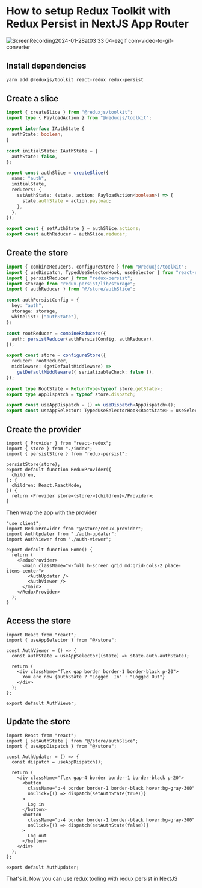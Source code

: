 # How to setup Redux Toolkit with Redux Persist in NextJS App Router

![ScreenRecording2024-01-28at03 33 04-ezgif com-video-to-gif-converter](https://github.com/Mohammad-Faisal/nextjs-app-router-redux-toolkit-persist-integration/assets/22127944/fe283b99-8160-4d83-a8c4-6308397b73dd)

## Install dependencies

```sh
yarn add @reduxjs/toolkit react-redux redux-persist
```

## Create a slice

```ts
import { createSlice } from "@reduxjs/toolkit";
import type { PayloadAction } from "@reduxjs/toolkit";

export interface IAuthState {
  authState: boolean;
}

const initialState: IAuthState = {
  authState: false,
};

export const authSlice = createSlice({
  name: "auth",
  initialState,
  reducers: {
    setAuthState: (state, action: PayloadAction<boolean>) => {
      state.authState = action.payload;
    },
  },
});

export const { setAuthState } = authSlice.actions;
export const authReducer = authSlice.reducer;
```

## Create the store

```ts
import { combineReducers, configureStore } from "@reduxjs/toolkit";
import { useDispatch, TypedUseSelectorHook, useSelector } from "react-redux";
import { persistReducer } from "redux-persist";
import storage from "redux-persist/lib/storage";
import { authReducer } from "@/store/authSlice";

const authPersistConfig = {
  key: "auth",
  storage: storage,
  whitelist: ["authState"],
};

const rootReducer = combineReducers({
  auth: persistReducer(authPersistConfig, authReducer),
});

export const store = configureStore({
  reducer: rootReducer,
  middleware: (getDefaultMiddleware) =>
    getDefaultMiddleware({ serializableCheck: false }),
});

export type RootState = ReturnType<typeof store.getState>;
export type AppDispatch = typeof store.dispatch;

export const useAppDispatch = () => useDispatch<AppDispatch>();
export const useAppSelector: TypedUseSelectorHook<RootState> = useSelector;
```

## Create the provider

```tsx
import { Provider } from "react-redux";
import { store } from "./index";
import { persistStore } from "redux-persist";

persistStore(store);
export default function ReduxProvider({
  children,
}: {
  children: React.ReactNode;
}) {
  return <Provider store={store}>{children}</Provider>;
}
```

Then wrap the app with the provider

```tsx
"use client";
import ReduxProvider from "@/store/redux-provider";
import AuthUpdater from "./auth-updater";
import AuthViewer from "./auth-viewer";

export default function Home() {
  return (
    <ReduxProvider>
      <main className="w-full h-screen grid md:grid-cols-2 place-items-center">
        <AuthUpdater />
        <AuthViewer />
      </main>
    </ReduxProvider>
  );
}
```

## Access the store

```tsx
import React from "react";
import { useAppSelector } from "@/store";

const AuthViewer = () => {
  const authState = useAppSelector((state) => state.auth.authState);

  return (
    <div className="flex gap border border-1 border-black p-20">
      You are now {authState ? "Logged  In" : "Logged Out"}
    </div>
  );
};

export default AuthViewer;
```

## Update the store

```tsx
import React from "react";
import { setAuthState } from "@/store/authSlice";
import { useAppDispatch } from "@/store";

const AuthUpdater = () => {
  const dispatch = useAppDispatch();

  return (
    <div className="flex gap-4 border border-1 border-black p-20">
      <button
        className="p-4 border border-1 border-black hover:bg-gray-300"
        onClick={() => dispatch(setAuthState(true))}
      >
        Log in
      </button>
      <button
        className="p-4 border border-1 border-black hover:bg-gray-300"
        onClick={() => dispatch(setAuthState(false))}
      >
        Log out
      </button>
    </div>
  );
};

export default AuthUpdater;
```

That's it. Now you can use redux tooling with redux persist in NextJS
